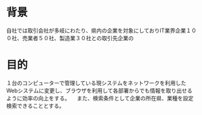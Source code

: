 # 背景
自社では取引会社が多岐にわたり、県内の企業を対象にしておりIT業界企業１００社、売業者５０社、製造業３０社との取引先企業の

# 目的
１台のコンピューターで管理している現システムをネットワークを利用したWebシステムに変更し、ブラウザを利用して各部署からでも情報を取り出せるように効率の向上をする。
　また、検索条件として企業の所在県、業種を設定検索できることとする。
